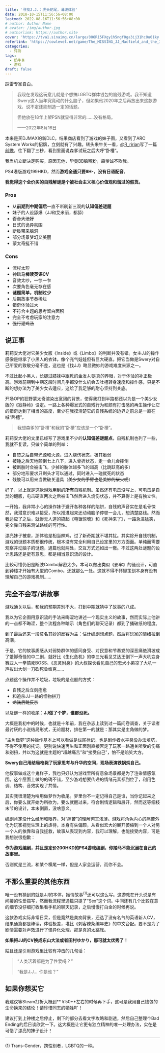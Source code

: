 ```yaml
---
title: '寻找J.J.：虎头蛇尾，滑坡体验'
date: 2018-10-15T11:56:56+08:00
lastmod: 2022-08-16T11:56:56+08:00
# author: Author Name
# avatar: /img/author.jpg
# authorlink: https://author.site
cover: 'https://tva1.sinaimg.cn/large/006R15FXgy1h5ngf0ga3ij31hc0u01ky.jpg'
referlink: 'https://cowlevel.net/game/The_MISSING_JJ_Macfield_and_the_Island_of_Memories/review/3360098'
categories:
  - 评测
tags:
  - 奶牛关
  - 游戏
draft: false
---
```


踩雷专家自白。

<!--more-->

> 我现在发现这玩意儿就是个想搞LGBTQ群体钱包的脑残游戏。我不知道Swery这人当年究竟动的什么脑子，但如果他2020年之后再放出来这款游戏，说不定还能制造一定的话题。
> 
> 但他放在18年上架PSN就显得非常的……没有格局。
> 
> ——2022年8月16日

本来是买DJMAX的新DLC，结果商店看到了游戏的妹子图，又看到了ARC System Works的招牌，立刻就有了兴趣。转头来牛关一看，[@R_ririan](https://cowlevel.net/people/694565R)写了一篇[前瞻](https://cowlevel.net/article/1998477)，往下翻了三秒，看到里面说森爹试玩之后大呼“卧槽”。

我当机立断决定购买，原因无他，毕竟BB脑残粉，森爹诚不欺我。

PS4港版游戏199HKD，然而**游戏全通只要6H-**，**没有日语配音**。

**我觉得这个全价买的自残解谜是个被社会主义核心价值观和谐过的假货。**

### Pros

- 从**前期到中期偏后**一直不断刷新三观的**认知偏差谜题**
- 妹子的人设舔爆（JJ和艾米丽，都舔）
- <s>百合大法好</s>
- 日式的诡异氛围
- 断肢带来脑洞
- 部分场景梦幻又美丽
- 蒙太奇挺不错

### Cons

- 流程太短
- 神踏马**棒读英语CV**
- 音效太吵，一惊一乍
- 次要角色毫无存在感
- **谜题简单，机制过少**
- 后期故事节奏稀烂
- 猎奇体验过大
- 不符合主题的思考留白面积
- 完全不考虑玩家的注意力
- ~~强行灌鸡汤~~

## 说正事

莉莉安大佬对它美少女版《Inside》或《Limbo》的判断并没有错。女主JJ的操作感像是继承了小黑人的衣钵，像个充气娃娃但有巨大硬直。把它当做是Swery对自己所爱的致敬分毫不差，这也是《找JJ》略显微妙的游戏难度来源之一。

不过比起小黑人，长腿过膝袜中跟靴的金发JJ是真的养眼，对于体验的补正极高。游戏前期到中期这段时间几乎都没什么机会去吐槽转身速度和操作感，只是不断的想办法为了美少女去适应，这给了我足够的耐心坚持到关底。

开场OP的狂野蒙太奇渲染出宽阔的背景，使得我打到半路都还以为是一个美少女版的《寂静岭》设定。一路上各种爆发式的自残行为和颇有打击感的再生操作让它的猎奇达到了相当的高度，至少在我摸清楚它的自残系统的边界之前总是一直在喊“卧槽”。

> 我想森爹的“卧槽”和我的“卧槽”应该是一个“卧槽”。

莉莉安大佬的文里已经写了游戏里不少的**认知偏差谜题点**，自残机制也列了一些，我就不复读，只做个简单的列举：

- 自焚之后自带光源和火源，进入烧伤状态，极其脆弱
- 被锤之后天地颠倒七上八下，进入骨折状态，走一会儿会摔倒
- 被断肢时会被击飞，少掉的肢体越多飞的越高（比跳跃高的多）
- 部分地形要求只剩头才可以通过，同时进入一碰就死的状态
- 残肢可以用来当做破关道具（~~美少女的手臂也是美妙的柴火呢~~）

好了，以上就是这款游戏用到的**所有**自残机制。虽然还有电击没写上，可电击是自焚的翻版，电击硬直两次之后被击飞然后进入烧伤状态，并不算得上是有独立性。

一开始，我非常小心的操作妹子避开各种各样的陷阱，自残的声音实在是毛骨悚然，我潜意识难以接受，所以推进起来还动动脑子停顿一会儿，想清楚路线。然而我适应了之后，就惨无人道的搞起《电锯惊魂》和《死神来了》，一路急进猛突，完全靠自残来测试路线的可行性。

漂亮妹子被虐，那体验是相当辣鸡，过了新奇期就不堪其扰。其实除开自残机制，游戏的谜题本质都很传统，根本没有完全利用自己设定里的方方面面。单纯而需要观察并动脑子的谜题，通篇也就两处，交互方式还如出一辙。不过这两处谜题的设计思路还是挺有意思，都是相当意识流的设计。

比较可惜仍旧是断肢Combo解密太少。本可以做出类似《影牢》的骚设计，可直到钟楼才开始有大型的Combo，还就那么一处。这就不得不怀疑策划本身有没有理解自己的游戏机制……

## 完全不会写/讲故事

游戏通关以后，和我的预期差别不大，打到中期就猜中了故事的八成。

我以为它企图用意识流的手法来晦涩地讲述一个现实主义的故事，然而实际上他讲的一点都不晦涩，整个流程各种暗示（角色们的聊天记录）都到了捅破纸的程度。

到了最后还来一段莫名其妙的反客为主：估计编剧想点题，然后将玩家的情绪拉倒高潮。

于是，它的故事质感从对弱势群体的感同身受、对民意和节奏党的深恶痛绝滑坡成了蹩脚奇怪的中二剧，就好比《生化危机》的李三光看见艾达王倒下一声大吼变身赛亚人一拳搞死BOSS、《恶灵附身》的大叔探长看见自己的忠犬小弟凉了大吼一声拔出大剑一刀砍死鲁维克……

点题这个操作并不垃圾，垃圾的是点题的方式：

- 自残之后立刻痊愈
- 和追杀JJ一路的怪物拼刀
- ~~龙骑后跳反杀~~

以及谜一样的收尾：**JJ做了个梦，谁都没死。**

大概是我初中的时候，也就是十年前，我在杂志上读到过一篇问卷调查，关于读者最讨厌的小说结局形式，无论题材，排在第一的就是：那其实是主角做的梦。

“主角做梦”这种操作基本上可以看做是烂尾标记，也是剧作者水平臭没办法填坑，不得不使用的托词。更别说快速再生和正面刚直接否定了玩家一路通关所受的伤痛和别扭，并以为这就是主题的“超越痛苦”和“接受自己”，怕不是贻笑大方。

**Swery自己用结局枪毙了玩家思考与升华的空间，现场表演铁锅炖自己。**

他叙事做成这个鬼样子，我也只好认为游戏里所有意象场景都是为了渲染情感氛围。这个层面上做的的确不错，至少游戏想要传递的情绪元素都到位了，利用色调、结构、音效实现了共情。

其实我很清楚为啥用做梦作为收尾。梦里你不一定记得自己是谁，当你记起来之后，你要么就开始为所欲为，要么就醒过来，符合剧情逻辑和展开，然而这等细枝末节的设计，本末倒置，没啥意义。

编剧肯定没什么经历和眼界，对“痛苦”的理解何其浅薄。游戏将角色内心的痛苦外化为玩家视觉生理上的虐待，本身有失偏颇。从看似宏大的展开萎缩到一个人对另一个人的依靠和自我拯救，故事从表现到内容，我可以理解，也能接受内容，可是我想说很抱歉：

**作为游戏编剧，并且是定价200HKD的PS4游戏编剧，你踏马不能沉溺在自己的故事里。**

否则就是三流，和某个横尾一样，但是人家会运营，而你不会。

## 不那么重要的其他东西

唯一没有猜到的就是JJ的本体，姬情故事<sup>(1)</sup>还可以这么写。这游戏在开头说是有间接的性爱描写，然而我流程里通篇只提了“Sex”这个词。中间还有几个比较在意的细节没仔细打收集看手机的聊天记录，之后慢慢打白金的时候再说。

这款游戏实际非常日呆，但是竟然是美痴背景，还选了没有名气的英语新人CV，结果通篇都是棒读，体验极差，堪比《刺客辣条编年史》的中文台配。要不是为了剧情需要对声效进行了怪异化处理，那是真的太跳戏。

**如果把JJ的CV换成东山大法或者田村ゆかり，那可就太优秀了！**

姑且还是引用游戏里比较有冲击的几句话：

> “人类活着都是为了性爱吗？”
> 
> “我是J.J.，你是谁？”

## 如果你想买它

我建议等Steam打折大概到**￥50**左右的时候再下手，这可是我用自己钱包的生命换来的结论！请珍惜同志的牺牲吖！

建议打到上钟楼之后停止，剩下的部分去看文字攻略和剧透，然后自己整理个Bad Ending的后日谈欣赏一下。这大概是让它更有独立精神的唯一处理办法，实在是可惜了漂亮的妹子设计！

* * *

(1) Trans-Gender，跨性别者，LGBTQ的一种。
